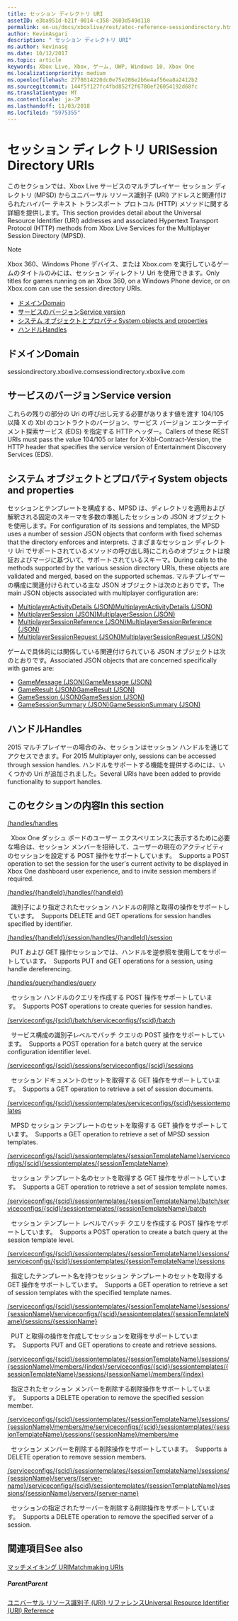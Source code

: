 ```yaml
---
title: セッション ディレクトリ URI
assetID: e3ba951d-b21f-0014-c358-2603d549d118
permalink: en-us/docs/xboxlive/rest/atoc-reference-sessiondirectory.html
author: KevinAsgari
description: " セッション ディレクトリ URI"
ms.author: kevinasg
ms.date: 10/12/2017
ms.topic: article
keywords: Xbox Live, Xbox, ゲーム, UWP, Windows 10, Xbox One
ms.localizationpriority: medium
ms.openlocfilehash: 2778014220dc0e75e286e2b6e4af56ea8a2412b2
ms.sourcegitcommit: 144f5f127fc4fbd852f2f6780ef26054192d68fc
ms.translationtype: MT
ms.contentlocale: ja-JP
ms.lasthandoff: 11/03/2018
ms.locfileid: "5975355"
---
```

# <a name="session-directory-uris"></a><span data-ttu-id="049c5-104">セッション ディレクトリ URI</span><span class="sxs-lookup"><span data-stu-id="049c5-104">Session Directory URIs</span></span>

<span data-ttu-id="049c5-105">このセクションでは、Xbox Live サービスのマルチプレイヤー セッション ディレクトリ (MPSD) からユニバーサル リソース識別子 (URI) アドレスと関連付けられたハイパー テキスト トランスポート プロトコル (HTTP) メソッドに関する詳細を提供します。</span><span class="sxs-lookup"><span data-stu-id="049c5-105">This section provides detail about the Universal Resource Identifier (URI) addresses and associated Hypertext Transport Protocol (HTTP) methods from Xbox Live Services for the Multiplayer Session Directory (MPSD).</span></span>


> [!NOTE] 
> <span data-ttu-id="049c5-106">Xbox 360、Windows Phone デバイス、または Xbox.com を実行しているゲームのタイトルのみには、セッション ディレクトリ Uri を使用できます。</span><span class="sxs-lookup"><span data-stu-id="049c5-106">Only titles for games running on an Xbox 360, on a Windows Phone device, or on Xbox.com can use the session directory URIs.</span></span>  


  * [<span data-ttu-id="049c5-107">ドメイン</span><span class="sxs-lookup"><span data-stu-id="049c5-107">Domain</span></span>](#ID4EUB)
  * [<span data-ttu-id="049c5-108">サービスのバージョン</span><span class="sxs-lookup"><span data-stu-id="049c5-108">Service version</span></span>](#ID4EZB)
  * [<span data-ttu-id="049c5-109">システム オブジェクトとプロパティ</span><span class="sxs-lookup"><span data-stu-id="049c5-109">System objects and properties</span></span>](#ID4EAC)
  * [<span data-ttu-id="049c5-110">ハンドル</span><span class="sxs-lookup"><span data-stu-id="049c5-110">Handles</span></span>](#ID4EBE)

<a id="ID4EUB"></a>


## <a name="domain"></a><span data-ttu-id="049c5-111">ドメイン</span><span class="sxs-lookup"><span data-stu-id="049c5-111">Domain</span></span>
<span data-ttu-id="049c5-112">sessiondirectory.xboxlive.com</span><span class="sxs-lookup"><span data-stu-id="049c5-112">sessiondirectory.xboxlive.com</span></span>  
<a id="ID4EZB"></a>


## <a name="service-version"></a><span data-ttu-id="049c5-113">サービスのバージョン</span><span class="sxs-lookup"><span data-stu-id="049c5-113">Service version</span></span>

<span data-ttu-id="049c5-114">これらの残りの部分の Uri の呼び出し元する必要があります値を渡す 104/105 以降 X の Xbl のコントラクトのバージョン、サービス バージョン エンターテイメント探索サービス (EDS) を指定する HTTP ヘッダー。</span><span class="sxs-lookup"><span data-stu-id="049c5-114">Callers of these REST URIs must pass the value 104/105 or later for X-Xbl-Contract-Version, the HTTP header that specifies the service version of Entertainment Discovery Services (EDS).</span></span>

<a id="ID4EAC"></a>


## <a name="system-objects-and-properties"></a><span data-ttu-id="049c5-115">システム オブジェクトとプロパティ</span><span class="sxs-lookup"><span data-stu-id="049c5-115">System objects and properties</span></span>

<span data-ttu-id="049c5-116">セッションとテンプレートを構成する、MPSD は、ディレクトリを適用および解釈される固定のスキーマを多数の準拠したセッションの JSON オブジェクトを使用します。</span><span class="sxs-lookup"><span data-stu-id="049c5-116">For configuration of its sessions and templates, the MPSD uses a number of session JSON objects that conform with fixed schemas that the directory enforces and interprets.</span></span> <span data-ttu-id="049c5-117">さまざまなセッション ディレクトリ Uri でサポートされているメソッドの呼び出し時にこれらのオブジェクトは検証およびマージに基づいて、サポートされているスキーマ。</span><span class="sxs-lookup"><span data-stu-id="049c5-117">During calls to the methods supported by the various session directory URIs, these objects are validated and merged, based on the supported schemas.</span></span> <span data-ttu-id="049c5-118">マルチプレイヤーの構成に関連付けられている主な JSON オブジェクトは次のとおりです。</span><span class="sxs-lookup"><span data-stu-id="049c5-118">The main JSON objects associated with multiplayer configuration are:</span></span>

   *  [<span data-ttu-id="049c5-119">MultiplayerActivityDetails (JSON)</span><span class="sxs-lookup"><span data-stu-id="049c5-119">MultiplayerActivityDetails (JSON)</span></span>](../../json/json-multiplayeractivitydetails.md)
   *  [<span data-ttu-id="049c5-120">MultiplayerSession (JSON)</span><span class="sxs-lookup"><span data-stu-id="049c5-120">MultiplayerSession (JSON)</span></span>](../../json/json-multiplayersession.md)
   *  [<span data-ttu-id="049c5-121">MultiplayerSessionReference (JSON)</span><span class="sxs-lookup"><span data-stu-id="049c5-121">MultiplayerSessionReference (JSON)</span></span>](../../json/json-multiplayersessionreference.md)
   *  [<span data-ttu-id="049c5-122">MultiplayerSessionRequest (JSON)</span><span class="sxs-lookup"><span data-stu-id="049c5-122">MultiplayerSessionRequest (JSON)</span></span>](../../json/json-multiplayersessionrequest.md)


<span data-ttu-id="049c5-123">ゲームで具体的には関係している関連付けられている JSON オブジェクトは次のとおりです。</span><span class="sxs-lookup"><span data-stu-id="049c5-123">Associated JSON objects that are concerned specifically with games are:</span></span>

   *  [<span data-ttu-id="049c5-124">GameMessage (JSON)</span><span class="sxs-lookup"><span data-stu-id="049c5-124">GameMessage (JSON)</span></span>](../../json/json-gamemessage.md)
   *  [<span data-ttu-id="049c5-125">GameResult (JSON)</span><span class="sxs-lookup"><span data-stu-id="049c5-125">GameResult (JSON)</span></span>](../../json/json-gameresult.md)
   *  [<span data-ttu-id="049c5-126">GameSession (JSON)</span><span class="sxs-lookup"><span data-stu-id="049c5-126">GameSession (JSON)</span></span>](../../json/json-gamesession.md)
   *  [<span data-ttu-id="049c5-127">GameSessionSummary (JSON)</span><span class="sxs-lookup"><span data-stu-id="049c5-127">GameSessionSummary (JSON)</span></span>](../../json/json-gamesessionsummary.md)


<a id="ID4EBE"></a>


## <a name="handles"></a><span data-ttu-id="049c5-128">ハンドル</span><span class="sxs-lookup"><span data-stu-id="049c5-128">Handles</span></span>

<span data-ttu-id="049c5-129">2015 マルチプレイヤーの場合のみ、セッションはセッション ハンドルを通じてアクセスできます。</span><span class="sxs-lookup"><span data-stu-id="049c5-129">For 2015 Multiplayer only, sessions can be accessed through session handles.</span></span> <span data-ttu-id="049c5-130">ハンドルをサポートする機能を提供するのには、いくつかの Uri が追加されました。</span><span class="sxs-lookup"><span data-stu-id="049c5-130">Several URIs have been added to provide functionality to support handles.</span></span>  
<a id="ID4EFE"></a>


## <a name="in-this-section"></a><span data-ttu-id="049c5-131">このセクションの内容</span><span class="sxs-lookup"><span data-stu-id="049c5-131">In this section</span></span>

[<span data-ttu-id="049c5-132">/handles</span><span class="sxs-lookup"><span data-stu-id="049c5-132">/handles</span></span>](uri-handles.md)

<span data-ttu-id="049c5-133">&nbsp;&nbsp;Xbox One ダッシュ ボードのユーザー エクスペリエンスに表示するために必要な場合は、セッション メンバーを招待して、ユーザーの現在のアクティビティのセッションを設定する POST 操作をサポートしています。</span><span class="sxs-lookup"><span data-stu-id="049c5-133">&nbsp;&nbsp;Supports a POST operation to set the session for the user's current activity to be displayed in Xbox One dashboard user experience, and to invite session members if required.</span></span>

[<span data-ttu-id="049c5-134">/handles/{handleId}</span><span class="sxs-lookup"><span data-stu-id="049c5-134">/handles/{handleId}</span></span>](uri-handleshandleid.md)

<span data-ttu-id="049c5-135">&nbsp;&nbsp;識別子により指定されたセッション ハンドルの削除と取得の操作をサポートしています。</span><span class="sxs-lookup"><span data-stu-id="049c5-135">&nbsp;&nbsp;Supports DELETE and GET operations for session handles specified by identifier.</span></span>

[<span data-ttu-id="049c5-136">/handles/{handleId}/session</span><span class="sxs-lookup"><span data-stu-id="049c5-136">/handles/{handleId}/session</span></span>](uri-handleshandleidsession.md)

<span data-ttu-id="049c5-137">&nbsp;&nbsp;PUT および GET 操作セッションでは、ハンドルを逆参照を使用してをサポートしています。</span><span class="sxs-lookup"><span data-stu-id="049c5-137">&nbsp;&nbsp;Supports PUT and GET operations for a session, using handle dereferencing.</span></span>

[<span data-ttu-id="049c5-138">/handles/query</span><span class="sxs-lookup"><span data-stu-id="049c5-138">/handles/query</span></span>](uri-handlesquery.md)

<span data-ttu-id="049c5-139">&nbsp;&nbsp;セッション ハンドルのクエリを作成する POST 操作をサポートしています。</span><span class="sxs-lookup"><span data-stu-id="049c5-139">&nbsp;&nbsp;Supports POST operations to create queries for session handles.</span></span>

[<span data-ttu-id="049c5-140">/serviceconfigs/{scid}/batch</span><span class="sxs-lookup"><span data-stu-id="049c5-140">/serviceconfigs/{scid}/batch</span></span>](uri-serviceconfigsscidbatch.md)

<span data-ttu-id="049c5-141">&nbsp;&nbsp;サービス構成の識別子レベルでバッチ クエリの POST 操作をサポートしています。</span><span class="sxs-lookup"><span data-stu-id="049c5-141">&nbsp;&nbsp;Supports a POST operation for a batch query at the service configuration identifier level.</span></span>

[<span data-ttu-id="049c5-142">/serviceconfigs/{scid}/sessions</span><span class="sxs-lookup"><span data-stu-id="049c5-142">/serviceconfigs/{scid}/sessions</span></span>](uri-serviceconfigsscidsessions.md)

<span data-ttu-id="049c5-143">&nbsp;&nbsp;セッション ドキュメントのセットを取得する GET 操作をサポートしています。</span><span class="sxs-lookup"><span data-stu-id="049c5-143">&nbsp;&nbsp;Supports a GET operation to retrieve a set of session documents.</span></span>

[<span data-ttu-id="049c5-144">/serviceconfigs/{scid}/sessiontemplates</span><span class="sxs-lookup"><span data-stu-id="049c5-144">/serviceconfigs/{scid}/sessiontemplates</span></span>](uri-serviceconfigsscidsessiontemplates.md)

<span data-ttu-id="049c5-145">&nbsp;&nbsp;MPSD セッション テンプレートのセットを取得する GET 操作をサポートしています。</span><span class="sxs-lookup"><span data-stu-id="049c5-145">&nbsp;&nbsp;Supports a GET operation to retrieve a set of MPSD session templates.</span></span>

[<span data-ttu-id="049c5-146">/serviceconfigs/{scid}/sessiontemplates/{sessionTemplateName}</span><span class="sxs-lookup"><span data-stu-id="049c5-146">/serviceconfigs/{scid}/sessiontemplates/{sessionTemplateName}</span></span>](uri-serviceconfigsscidsessiontemplatessessiontemplatename.md)

<span data-ttu-id="049c5-147">&nbsp;&nbsp;セッション テンプレート名のセットを取得する GET 操作をサポートしています。</span><span class="sxs-lookup"><span data-stu-id="049c5-147">&nbsp;&nbsp;Supports a GET operation to retrieve a set of session template names.</span></span>

[<span data-ttu-id="049c5-148">/serviceconfigs/{scid}/sessiontemplates/{sessionTemplateName}/batch</span><span class="sxs-lookup"><span data-stu-id="049c5-148">/serviceconfigs/{scid}/sessiontemplates/{sessionTemplateName}/batch</span></span>](uri-serviceconfigscidsessiontemplatessessiontemplatenamebatch.md)

<span data-ttu-id="049c5-149">&nbsp;&nbsp;セッション テンプレート レベルでバッチ クエリを作成する POST 操作をサポートしています。</span><span class="sxs-lookup"><span data-stu-id="049c5-149">&nbsp;&nbsp;Supports a POST operation to create a batch query at the session template level.</span></span>

[<span data-ttu-id="049c5-150">/serviceconfigs/{scid}/sessiontemplates/{sessionTemplateName}/sessions</span><span class="sxs-lookup"><span data-stu-id="049c5-150">/serviceconfigs/{scid}/sessiontemplates/{sessionTemplateName}/sessions</span></span>](uri-serviceconfigsscidsessiontemplatessessiontemplatenamesessions.md)

<span data-ttu-id="049c5-151">&nbsp;&nbsp;指定したテンプレート名を持つセッション テンプレートのセットを取得する GET 操作をサポートしています。</span><span class="sxs-lookup"><span data-stu-id="049c5-151">&nbsp;&nbsp;Supports a GET operation to retrieve a set of session templates with the specified template names.</span></span>

[<span data-ttu-id="049c5-152">/serviceconfigs/{scid}/sessiontemplates/{sessionTemplateName}/sessions/{sessionName}</span><span class="sxs-lookup"><span data-stu-id="049c5-152">/serviceconfigs/{scid}/sessiontemplates/{sessionTemplateName}/sessions/{sessionName}</span></span>](uri-serviceconfigsscidsessiontemplatessessiontemplatenamesessionssessionname.md)

<span data-ttu-id="049c5-153">&nbsp;&nbsp;PUT と取得の操作を作成してセッションを取得をサポートしています。</span><span class="sxs-lookup"><span data-stu-id="049c5-153">&nbsp;&nbsp;Supports PUT and GET operations to create and retrieve sessions.</span></span>

[<span data-ttu-id="049c5-154">/serviceconfigs/{scid}/sessiontemplates/{sessionTemplateName}/sessions/{sessionName}/members/{index}</span><span class="sxs-lookup"><span data-stu-id="049c5-154">/serviceconfigs/{scid}/sessiontemplates/{sessionTemplateName}/sessions/{sessionName}/members/{index}</span></span>](uri-serviceconfigsscidsessiontemplatessessiontemplatenamesessionnamemembersindex.md)

<span data-ttu-id="049c5-155">&nbsp;&nbsp;指定されたセッション メンバーを削除する削除操作をサポートしています。</span><span class="sxs-lookup"><span data-stu-id="049c5-155">&nbsp;&nbsp;Supports a DELETE operation to remove the specified session member.</span></span>

[<span data-ttu-id="049c5-156">/serviceconfigs/{scid}/sessiontemplates/{sessionTemplateName}/sessions/{sessionName}/members/me</span><span class="sxs-lookup"><span data-stu-id="049c5-156">/serviceconfigs/{scid}/sessiontemplates/{sessionTemplateName}/sessions/{sessionName}/members/me</span></span>](uri-serviceconfigsscidsessiontemplatessessiontemplatenamesessionssessionnamemembersme.md)

<span data-ttu-id="049c5-157">&nbsp;&nbsp;セッション メンバーを削除する削除操作をサポートしています。</span><span class="sxs-lookup"><span data-stu-id="049c5-157">&nbsp;&nbsp;Supports a DELETE operation to remove session members.</span></span>

[<span data-ttu-id="049c5-158">/serviceconfigs/{scid}/sessiontemplates/{sessionTemplateName}/sessions/{sessionName}/servers/{server-name}</span><span class="sxs-lookup"><span data-stu-id="049c5-158">/serviceconfigs/{scid}/sessiontemplates/{sessionTemplateName}/sessions/{sessionName}/servers/{server-name}</span></span>](uri-serviceconfigsscidsessiontemplatessessiontemplatenamesessionnamemembersservername.md)

<span data-ttu-id="049c5-159">&nbsp;&nbsp;セッションの指定されたサーバーを削除する削除操作をサポートしています。</span><span class="sxs-lookup"><span data-stu-id="049c5-159">&nbsp;&nbsp;Supports a DELETE operation to remove the specified server of a session.</span></span>

<a id="ID4ESF"></a>


## <a name="see-also"></a><span data-ttu-id="049c5-160">関連項目</span><span class="sxs-lookup"><span data-stu-id="049c5-160">See also</span></span>

<a id="ID4EUF"></a>

   [<span data-ttu-id="049c5-161">マッチメイキング URI</span><span class="sxs-lookup"><span data-stu-id="049c5-161">Matchmaking URIs</span></span>](../matchtickets/atoc-reference-matchtickets.md)


<a id="ID4E1F"></a>


##### <a name="parent"></a><span data-ttu-id="049c5-162">Parent</span><span class="sxs-lookup"><span data-stu-id="049c5-162">Parent</span></span>

[<span data-ttu-id="049c5-163">ユニバーサル リソース識別子 (URI) リファレンス</span><span class="sxs-lookup"><span data-stu-id="049c5-163">Universal Resource Identifier (URI) Reference</span></span>](../atoc-xboxlivews-reference-uris.md)
